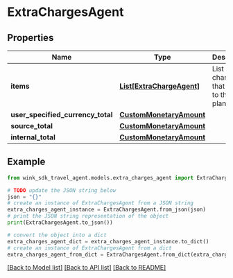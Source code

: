 # ExtraChargesAgent


## Properties

Name | Type | Description | Notes
------------ | ------------- | ------------- | -------------
**items** | [**List[ExtraChargeAgent]**](ExtraChargeAgent.md) | List of extra charges that applies to the rate plan. | [optional] 
**user_specified_currency_total** | [**CustomMonetaryAmount**](CustomMonetaryAmount.md) |  | [optional] 
**source_total** | [**CustomMonetaryAmount**](CustomMonetaryAmount.md) |  | [optional] 
**internal_total** | [**CustomMonetaryAmount**](CustomMonetaryAmount.md) |  | [optional] 

## Example

```python
from wink_sdk_travel_agent.models.extra_charges_agent import ExtraChargesAgent

# TODO update the JSON string below
json = "{}"
# create an instance of ExtraChargesAgent from a JSON string
extra_charges_agent_instance = ExtraChargesAgent.from_json(json)
# print the JSON string representation of the object
print(ExtraChargesAgent.to_json())

# convert the object into a dict
extra_charges_agent_dict = extra_charges_agent_instance.to_dict()
# create an instance of ExtraChargesAgent from a dict
extra_charges_agent_from_dict = ExtraChargesAgent.from_dict(extra_charges_agent_dict)
```
[[Back to Model list]](../README.md#documentation-for-models) [[Back to API list]](../README.md#documentation-for-api-endpoints) [[Back to README]](../README.md)


